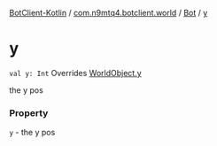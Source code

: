 [BotClient-Kotlin](../../index.md) / [com.n9mtq4.botclient.world](../index.md) / [Bot](index.md) / [y](.)


# y

`val y: Int`
Overrides [WorldObject.y](../-world-object/y.md)

the y pos


### Property

`y` - the y pos


